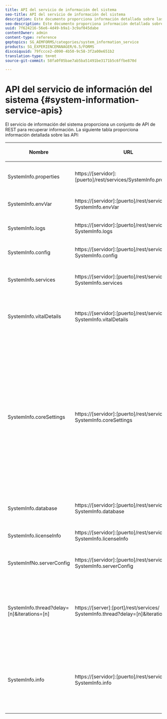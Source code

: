 ```yaml
---
title: API del servicio de información del sistema
seo-title: API del servicio de información del sistema
description: Este documento proporciona información detallada sobre las API proporcionadas por el servicio de información del sistema.
seo-description: Este documento proporciona información detallada sobre las API proporcionadas por el servicio de información del sistema.
uuid: 7f624216-56e6-4d49-b9a1-3c9af045dabe
contentOwner: admin
content-type: reference
geptopics: SG_AEMFORMS/categories/system_information_service
products: SG_EXPERIENCEMANAGER/6.5/FORMS
discoiquuid: 79fccce2-d090-4b50-9c58-3f2a00e651b2
translation-type: tm+mt
source-git-commit: 58fa0f05bae7ab5ba51491be3171b5c6ffbe870d

---
```



# API del servicio de información del sistema {#system-information-service-apis}

El servicio de información del sistema proporciona un conjunto de API de REST para recuperar información. La siguiente tabla proporciona información detallada sobre las API:

<table>
 <thead>
  <tr>
   <th><p>Nombre</p></th>
   <th><p>URL</p></th>
   <th><p>Descripción</p></th>
  </tr>
 </thead>
 <tbody>
  <tr>
   <td><p>SystemInfo.properties</p></td>
   <td><p>https://[servidor]:[puerto]/rest/services/SystemInfo.properties`</p></td>
   <td><p>Esta API es un envoltorio para la API <a href="https://docs.oracle.com/javase/6/docs/api/java/lang/System.html#getProperties()">de Java system.getProperties</a> . Recupera la configuración del entorno de trabajo actual. </p></td>
  </tr>
  <tr>
   <td><p>SystemInfo.envVar</p></td>
   <td><p>https://[servidor]:[puerto]/rest/services/ SystemInfo.envVar</p></td>
   <td><p>Recupera todas las variables de entorno del sistema operativo del host. </p></td>
  </tr>
  <tr>
   <td><p>SystemInfo.logs</p></td>
   <td><p>https://[servidor]:[puerto]/rest/services/ SystemInfo.logs</p></td>
   <td><p>Descarga un archivo zip que contiene registros del servidor de aplicaciones. </p></td>
  </tr>
  <tr>
   <td><p>SystemInfo.config</p></td>
   <td><p>https://[servidor]:[puerto]/rest/services/ SystemInfo.config</p></td>
   <td><p>Recupera todo el contenido del archivo config.xml. </p></td>
  </tr>
  <tr>
   <td><p>SystemInfo.services</p></td>
   <td><p>https://[servidor]:[puerto]/rest/services/ SystemInfo.services</p></td>
   <td><p>Recupera el estado y los parámetros de configuración de los servicios de formularios AEM.</p></td>
  </tr>
  <tr>
   <td><p>SystemInfo.vitalDetails</p></td>
   <td><p>https://[servidor]:[puerto]/rest/services/ SystemInfo.vitalDetails</p></td>
   <td><p>Recupera tiempo activo del servidor, argumentos JVM, memoria del sistema, tamaño del montón, nombre del sistema operativo, número de subprocesos activos y recuento de subprocesos. </p></td>
  </tr>
  <tr>
   <td><p>SystemInfo.coreSettings</p></td>
   <td><p>https://[servidor]:[puerto]/rest/services/ SystemInfo.coreSettings</p></td>
   <td><p>Recupera valores de las siguientes propiedades:</p>
    <ul>
     <li><p>AdobeTempDir</p></li>
     <li><p>AdobeServerFontDir</p></li>
     <li><p>CustomerFontDir</p></li>
     <li><p>GlobalDocumentStorageRootDir</p></li>
     <li><p>DefaultDocumentMaxInlineSize</p></li>
     <li><p>DefaultDocumentDisposeTimeout</p></li>
     <li><p>EnableDocumentDBStorage</p></li>
     <li><p>GlobalDocumentStorageUseNetworkShare</p></li>
     <li><p>EnableFIPS</p></li>
     <li><p>EnableWSDL</p></li>
     <li><p>DataServicesConfigFile </p></li>
     <li><p>EnableRDS</p></li>
    </ul><p></p></td>
  </tr>
  <tr>
   <td><p>SystemInfo.database</p></td>
   <td><p>https://[servidor]:[puerto]/rest/services/ SystemInfo.database</p></td>
   <td><p>Recupera información detallada sobre la base de datos.</p></td>
  </tr>
  <tr>
   <td><p>SystemInfo.licenseInfo</p></td>
   <td><p>https://[servidor]:[puerto]/rest/services/ SystemInfo.licenseInfo</p></td>
   <td><p>Recupera la información de versión y licencia de los componentes de formularios AEM instalados. </p></td>
  </tr>
  <tr>
   <td><p>SystemInfNo.serverConfig</p></td>
   <td><p>https://[servidor]:[puerto]/rest/services/ SystemInfo.serverConfig</p></td>
   <td><p>Descarga los archivos de configuración del servidor de aplicaciones host. </p></td>
  </tr>
  <tr>
   <td><p>SystemInfo.thread?delay=[n]&amp;iterations=[n]</p></td>
   <td><p>https://[server]:[port]/rest/services/ SystemInfo.thread?delay=[n]&amp;iterations=[n]</p></td>
   <td><p>Recupera el recuento y el seguimiento de pila de subprocesos activos. Acepta los siguientes parámetros:</p>
    <ul>
     <li><p>iteraciones= [n]: Especifica el recuento de iteraciones. Sustituya n por un número. </p></li>
     <li><p>Retraso= [n]: Especifica el número de milisegundos que hay que esperar antes de iniciar la siguiente iteración. </p></li>
    </ul><p></p></td>
  </tr>
  <tr>
   <td><p>SystemInfo.info</p></td>
   <td><p>https://[servidor]:[puerto]/rest/services/ SystemInfo.info</p></td>
   <td><p>Esta API es un envoltorio para todas las API de servicios de información del sistema. Internamente, ejecuta todas las API de información del sistema y descarga información en formato zip. </p><p><i><strong>nota</strong>: SystemInfo.info no proporciona el seguimiento de recuento y pila de subprocesos activos. </i></p></td>
  </tr>
 </tbody>
</table>

